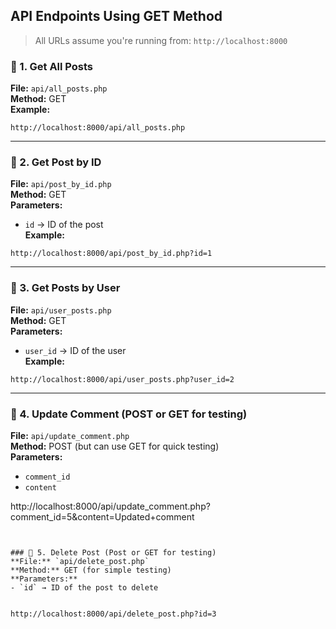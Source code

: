 
##  API Endpoints Using GET Method

> All URLs assume you're running from: `http://localhost:8000`

### 🔹 1. Get All Posts
**File:** `api/all_posts.php`  
**Method:** GET  
**Example:**  
```
http://localhost:8000/api/all_posts.php
```

---

### 🔹 2. Get Post by ID
**File:** `api/post_by_id.php`  
**Method:** GET  
**Parameters:**
- `id` → ID of the post  
**Example:**
```
http://localhost:8000/api/post_by_id.php?id=1
```

---

### 🔹 3. Get Posts by User
**File:** `api/user_posts.php`  
**Method:** GET  
**Parameters:**
- `user_id` → ID of the user  
**Example:**
```
http://localhost:8000/api/user_posts.php?user_id=2
```

---

### 🔹 4. Update Comment (POST or GET for testing)
**File:** `api/update_comment.php`  
**Method:** POST (but can use GET for quick testing)  
**Parameters:**
- `comment_id`  
- `content`  


http://localhost:8000/api/update_comment.php?comment_id=5&content=Updated+comment
```


### 🔹 5. Delete Post (Post or GET for testing)
**File:** `api/delete_post.php`  
**Method:** GET (for simple testing)  
**Parameters:**
- `id` → ID of the post to delete  


http://localhost:8000/api/delete_post.php?id=3
```




